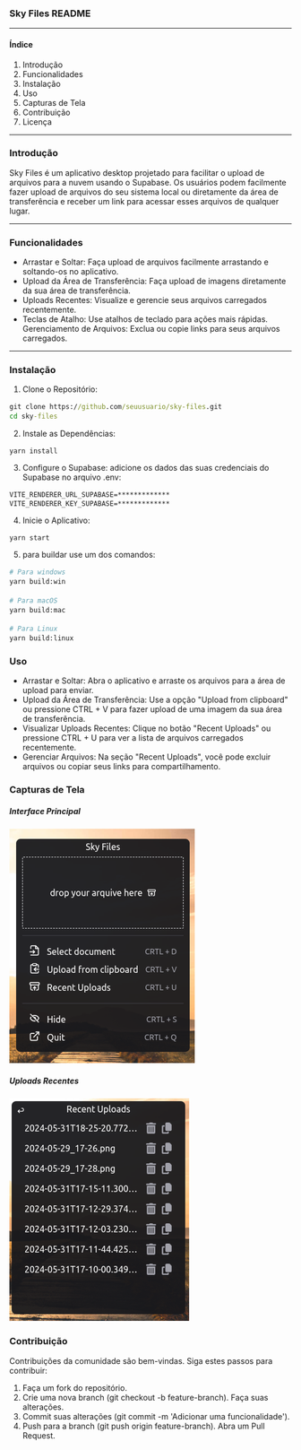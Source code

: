 ### Sky Files README

---

#### Índice

1. Introdução
2. Funcionalidades
3. Instalação
4. Uso
5. Capturas de Tela
6. Contribuição
7. Licença

---

### Introdução

Sky Files é um aplicativo desktop projetado para facilitar o upload de arquivos para a nuvem usando o Supabase. Os usuários podem facilmente fazer upload de arquivos do seu sistema local ou diretamente da área de transferência e receber um link para acessar esses arquivos de qualquer lugar.

---

### Funcionalidades

- Arrastar e Soltar: Faça upload de arquivos facilmente arrastando e soltando-os no aplicativo.
- Upload da Área de Transferência: Faça upload de imagens diretamente da sua área de transferência.
- Uploads Recentes: Visualize e gerencie seus arquivos carregados recentemente.
- Teclas de Atalho: Use atalhos de teclado para ações mais rápidas.
  Gerenciamento de Arquivos: Exclua ou copie links para seus arquivos carregados.

---

### Instalação

1. Clone o Repositório:

```cmd
git clone https://github.com/seuusuario/sky-files.git
cd sky-files
```

2. Instale as Dependências:

```
yarn install
```

3. Configure o Supabase:
   adicione os dados das suas credenciais do Supabase no arquivo .env:

```
VITE_RENDERER_URL_SUPABASE=*************
VITE_RENDERER_KEY_SUPABASE=*************

```

4. Inicie o Aplicativo:

```
yarn start
```

5. para buildar use um dos comandos:

```bash
# Para windows
yarn build:win

# Para macOS
yarn build:mac

# Para Linux
yarn build:linux
```

### Uso

- Arrastar e Soltar: Abra o aplicativo e arraste os arquivos para a área de upload para enviar.
- Upload da Área de Transferência: Use a opção "Upload from clipboard" ou pressione CTRL + V para fazer upload de uma imagem da sua área de transferência.
- Visualizar Uploads Recentes: Clique no botão "Recent Uploads" ou pressione CTRL + U para ver a lista de arquivos carregados recentemente.
- Gerenciar Arquivos: Na seção "Recent Uploads", você pode excluir arquivos ou copiar seus links para compartilhamento.

### Capturas de Tela

##### Interface Principal

![alt text](resources/image3.png)

##### Uploads Recentes

![alt text](resources/image2.png)

### Contribuição

Contribuições da comunidade são bem-vindas. Siga estes passos para contribuir:

1. Faça um fork do repositório.
2. Crie uma nova branch (git checkout -b feature-branch).
   Faça suas alterações.
3. Commit suas alterações (git commit -m 'Adicionar uma funcionalidade').
4. Push para a branch (git push origin feature-branch).
   Abra um Pull Request.
